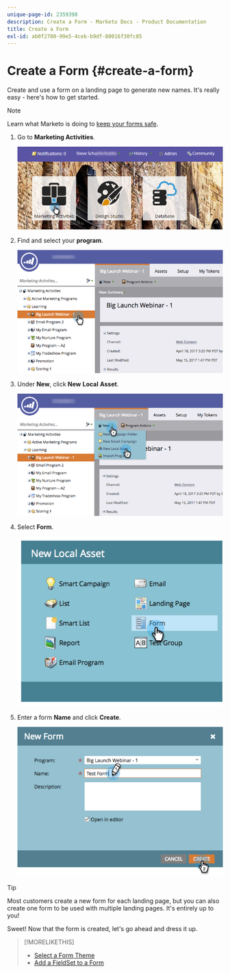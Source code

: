 ```yaml
---
unique-page-id: 2359398
description: Create a Form - Marketo Docs - Product Documentation
title: Create a Form
exl-id: ab0f2700-99e5-4ceb-b9df-80016f30fc85
---
```

# Create a Form {#create-a-form}

Create and use a form on a landing page to generate new names. It's really easy - here's how to get started.

>[!NOTE]
>
>Learn what Marketo is doing to [keep your forms safe](https://nation.marketo.com/t5/Product-Documents/Forms-Service-Enhancements/ta-p/303670#M1038).

1. Go to **Marketing Activities**.

   ![](assets/login-marketing-activities.png)

1. Find and select your **program**.

   ![](assets/programseelct.png)

1. Under **New**, click **New** **Local** **Asset**.

   ![](assets/newlocalasset.png)

1. Select **Form**.

   ![](assets/image2014-9-15-17-3a1-3a20.png)

1. Enter a form **Name** and click **Create**.

   ![](assets/newformwithhands.png)

>[!TIP]
>
>Most customers create a new form for each landing page, but you can also create one form to be used with multiple landing pages. It's entirely up to you!

Sweet! Now that the form is created, let's go ahead and dress it up.

>[!MORELIKETHIS]
>
>* [Select a Form Theme](/help/marketo/product-docs/demand-generation/forms/creating-a-form/select-a-form-theme.md)
>* [Add a FieldSet to a Form](/help/marketo/product-docs/demand-generation/forms/form-fields/add-a-fieldset-to-a-form.md)
